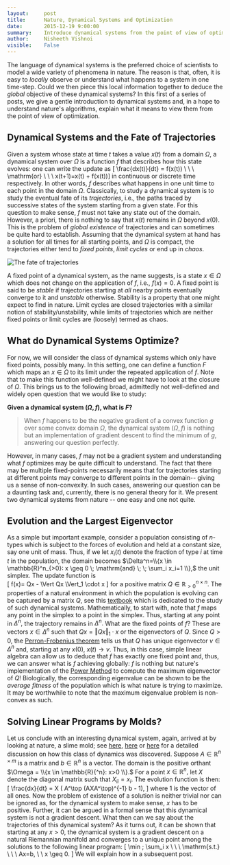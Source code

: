 ```yaml
---
layout:     post
title:      Nature, Dynamical Systems and Optimization
date:       2015-12-19 9:00:00
summary:    Introduce dynamical systems from the point of view of optimization using examples from nature. 
author:     Nisheeth Vishnoi
visible:    False
---
```


The language of dynamical systems is the preferred choice of scientists to model a wide variety of phenomena in nature. The reason is  that, often, it is easy to  *locally* observe or understand what happens to a system in one time-step. Could we then piece this local information together to deduce the  *global* objective of these dynamical systems? 
In this first of a series of posts,  we give a gentle introduction to dynamical systems and, in a hope to understand nature's algorithms, explain what it means to view them from the point of view of optimization.


## Dynamical Systems and the Fate of Trajectories
 Given a system whose state at time $t$ takes a value $x(t)$ from a domain $\Omega,$ a dynamical system over $\Omega$ is a function $f$ that describes how this state evolves: one can write the update as 
\[ \frac{dx(t)}{dt} = f(x(t))    \ \ \  \mathrm{or} \ \ \ x(t+1)=x(t) + f(x(t))\] 
 in continuous or discrete time respectively. In other words, $f$ describes  what happens  in one unit time to each point in the domain $\Omega.$ Classically, to study a dynamical system is to study  the eventual fate of its *trajectories*, i.e., the paths traced by successive states of the system starting from a given state. For this question to make sense, $f$ must not take any state out of the domain. However,  a priori, there is nothing to say that $x(t)$ remains in $\Omega$ beyond $x(0).$  This is the problem of  *global existence* of trajectories and can sometimes be quite hard  to establish. Assuming that the dynamical system at hand has a solution for all times   for all starting points, and $\Omega$ is compact, the trajectories either tend to  *fixed points*, *limit cycles* or end up in  *chaos*.  

![The fate of trajectories](trajectories.jpg) 
 
  
  A fixed point of a dynamical system, as the name suggests, is a state $x \in \Omega$ which does not change on the application of $f$, i.e.,  $f(x)=0.$  A  fixed point is said to be *stable* if trajectories starting at *all* nearby points eventually converge to it and *unstable* otherwise. Stability is a property that one might expect to find in nature. Limit cycles are closed trajectories with a similar notion of stability/unstability, while limits of trajectories which are neither fixed points or limit cycles are (loosely) termed as chaos. 

## What do Dynamical Systems Optimize?   

 For now, we will consider the class of dynamical systems which only have fixed points, possibly many. In this setting, one can define a function $F$ which maps an  $x \in \Omega$  to its limit under the repeated application of $f.$ Note that to make this function well-defined we might have to look at the closure of $\Omega.$  This brings us to  the following broad,  admittedly not well-defined and widely open question that we would like to study: 

**Given a dynamical system $(\Omega,f)$, what is  $F$?**

  
  
> When $f$ happens to be the negative gradient of  a convex function $g$ over some convex domain $\Omega,$ the dynamical system $(\Omega,f)$ is nothing but an implementation of gradient descent to find the minimum of $g$, answering our question perfectly.

However, in many cases, $f$ may not be a gradient system and understanding what $f$ optimizes may be quite difficult to understand. The fact that there may be multiple  fixed-points necessarily means that for trajectories starting at different points  may converge to different points in the domain-- giving us a sense of non-convexity. In such cases, answering our question can be a daunting task and, currently, there is no general theory for it. We present two dynamical systems from nature -- one easy and one not 	quite.
  
  
  
## Evolution and the Largest Eigenvector
 
As a simple but important example, consider a population consisting of $n$-types which is subject to the forces of evolution and held at a constant size, say one unit  of mass. Thus, if we let $x_i(t)$ denote the fraction of type $i$ at time $t$ in the population, the domain becomes 
$\Delta^n=\\{x \in \mathbb{R}^n_{>0}: x \geq 0 \; \mathrm{and} \; \; \sum_i x_i=1 \\},$  the unit simplex. 
The update  function is  
\[ f(x)= Qx - \Vert Qx \Vert_1 \cdot x \]
for a positive matrix  $Q \in \mathbb{R}_{>0}^{n \times n}.$ 
The properties of a natural environment in which the population is evolving can be captured by a matrix $Q,$  see this [textbook]() which is dedicated to the study of such dynamical systems. Mathematically, to start with, note that $f$ maps any point in the simplex to a point in the simplex.  Thus, starting at any point in $\Delta^n,$ the trajectory remains in $\Delta^n.$ What are the fixed points of $f$? These are vectors $x \in \Delta^n$ such that $Qx=\Vert Qx \Vert_1 \cdot x$ or the eigenvectors of $Q.$ Since $Q>0,$ the [Perron-Frobenius theorem]()  tells us that $Q$ has unique  eigenvector $v \in \Delta^n$ and, starting at any $x(0),$ $x(t) \rightarrow v$. Thus, in this case, simple linear algebra can allow us to deduce that $f$ has exactly one fixed point and, thus, we can answer what is $f$ achieving globally: $f$ is nothing but nature's implementation of the [Power Method]() to compute the maximum eigenvector of $Q$! Biologically, the  corresponding eigenvalue can be shown to be the *average fitness* of the population which is what nature is trying to maximize. It may be worthwhile to note that the maximum eigenvalue problem is non-convex as such.

## Solving Linear Programs by Molds?

Let us conclude with an interesting dynamical system, again, arrived at by looking at nature, a slime mold; see [here](), [here]() or [here]() for a detailed discussion on how this class of dynamics was discovered. Suppose $A \in \mathbb{R}^{n \times m}$ is a matrix and $b \in \mathbb{R}^n$ is a vector. The domain is the positive orthant $\Omega = \\{x \in \mathbb{R}{^n}: x>0 \\}.$ For a point $x \in \mathbb{R}^n,$ let $X$ denote the diagonal matrix such that $X_{ii}=x_i.$  The evolution function  is then:
\[ \frac{dx}{dt} = X ( A^\top (AXA^\top)^{-1} b - 1), \]
where $1$ is the vector of all ones.  Now the problem of existence of a solution is neither trivial nor can be ignored as, for the dynamical system to make sense, $x$ has to be positive. Further, it can be argued in a formal sense that this dynamical system is not a gradient descent. What then can we say about the trajectories of this dynamical system? As it turns out, it can be shown that starting at any $x>0,$ the dynamical system is a gradient descent on a natural Riemannian manifold and converges to a unique point among the solutions to the following linear program:
\[ \min \; \sum_i x \ \ \  \mathrm{s.t.} \ \ \ Ax=b, \ \ x \geq 0. \] 
We will explain how in a subsequent post. 
